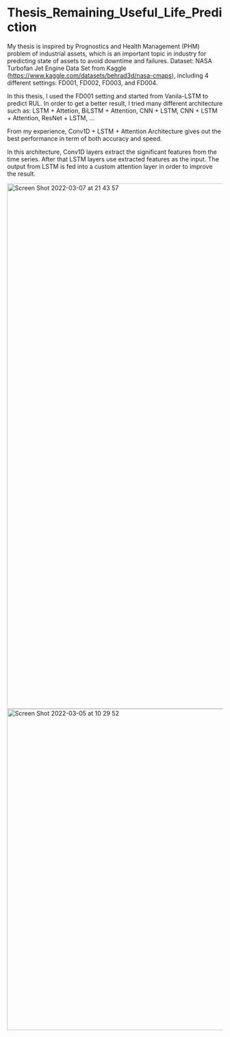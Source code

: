 # Thesis_Remaining_Useful_Life_Prediction
My thesis is inspired by Prognostics and Health Management (PHM) problem of industrial assets, which is an important topic in industry for predicting state of assets to avoid downtime and failures.
Dataset: NASA Turbofan Jet Engine Data Set from Kaggle (https://www.kaggle.com/datasets/behrad3d/nasa-cmaps), including 4 different settings: FD001, FD002, FD003, and FD004.

In this thesis, I used the FD001 setting and started from Vanila-LSTM to predict RUL. In order to get a better result, I tried many different architecture such as: LSTM + Attetion, BiLSTM + Attention, CNN + LSTM, CNN + LSTM + Attention, ResNet + LSTM, ...

From my experience, Conv1D + LSTM + Attention Architecture gives out the best performance in term of both accuracy and speed.

In this architecture, Conv1D layers extract the significant features from the time series. After that LSTM layers use extracted features as the input. The output from LSTM is fed into a custom attention layer in order to improve the result. 

<img width="1224" alt="Screen Shot 2022-03-07 at 21 43 57" src="https://user-images.githubusercontent.com/50269219/163381841-19865bdf-590f-46ef-bf30-3bd6acd46b32.png">

<img width="749" alt="Screen Shot 2022-03-05 at 10 29 52" src="https://user-images.githubusercontent.com/50269219/163381852-a21b3ad9-2df8-4b4c-9b3a-2217c20b59cf.png">

